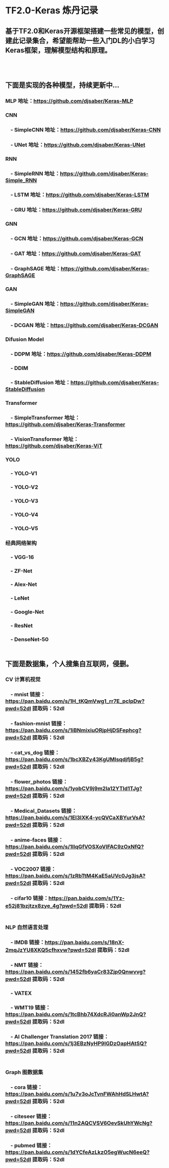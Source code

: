 # TF2.0-Keras 炼丹记录
基于TF2.0和Keras开源框架搭建一些常见的模型，创建此记录集合，希望能帮助一些入门DL的小白学习Keras框架，理解模型结构和原理。
-----------------------------------
<br /><br />
下面是实现的各种模型，持续更新中...
-----------------------------------

### MLP 地址：https://github.com/djsaber/Keras-MLP<br />
### CNN <br />
### &emsp;- SimpleCNN 地址：https://github.com/djsaber/Keras-CNN<br />
### &emsp;- UNet 地址：https://github.com/djsaber/Keras-UNet<br />
### RNN<br />
### &emsp;- SimpleRNN 地址：https://github.com/djsaber/Keras-Simple_RNN<br />
### &emsp;- LSTM 地址：https://github.com/djsaber/Keras-LSTM<br />
### &emsp;- GRU 地址：https://github.com/djsaber/Keras-GRU<br />
### GNN<br />
### &emsp;- GCN 地址：https://github.com/djsaber/Keras-GCN<br />
### &emsp;- GAT 地址：https://github.com/djsaber/Keras-GAT<br />
### &emsp;- GraphSAGE 地址：https://github.com/djsaber/Keras-GraphSAGE<br />
### GAN<br />
### &emsp;- SimpleGAN 地址：https://github.com/djsaber/Keras-SimpleGAN<br />
### &emsp;- DCGAN 地址：https://github.com/djsaber/Keras-DCGAN<br />
### Difusion Model<br />
### &emsp;- DDPM 地址：https://github.com/djsaber/Keras-DDPM<br />
### &emsp;- DDIM<br />
### &emsp;- StableDiffusion 地址：https://github.com/djsaber/Keras-StableDiffusion<br />
### Transformer<br />
### &emsp;- SimpleTransformer 地址：https://github.com/djsaber/Keras-Transformer<br />
### &emsp;- VisionTransformer 地址：https://github.com/djsaber/Keras-ViT<br />
### YOLO<br />
### &emsp;- YOLO-V1<br />
### &emsp;- YOLO-V2<br />
### &emsp;- YOLO-V3<br />
### &emsp;- YOLO-V4<br />
### &emsp;- YOLO-V5<br />
### 经典网络架构<br />
### &emsp;- VGG-16 <br />
### &emsp;- ZF-Net <br />
### &emsp;- Alex-Net <br />
### &emsp;- LeNet <br />
### &emsp;- Google-Net <br />
### &emsp;- ResNet <br />
### &emsp;- DenseNet-50 <br /><br />
下面是数据集，个人搜集自互联网，侵删。
-----------------------------------
### CV 计算机视觉<br />
### &emsp;- mnist 链接：https://pan.baidu.com/s/1H_tKQmVwg1_rr7E_pclpDw?pwd=52dl 提取码：52dl<br />
### &emsp;- fashion-mnist 链接：https://pan.baidu.com/s/1iBNmixiuORjpHjDSFephcg?pwd=52dl 提取码：52dl<br />
### &emsp;- cat_vs_dog 链接：https://pan.baidu.com/s/1bcXBZy43KgUMlsqdjfjB5g?pwd=52dl 提取码：52dl<br />
### &emsp;- flower_photos 链接：https://pan.baidu.com/s/1yobCV9j9m2la12YTId1TJg?pwd=52dl 提取码：52dl<br />
### &emsp;- Medical_Datasets 链接：https://pan.baidu.com/s/1El3IXK4-ycQVCaXBYurVsA?pwd=52dl 提取码：52dl<br />
### &emsp;- anime-faces 链接：https://pan.baidu.com/s/1IlqGfVOSXoVlFAC9zOxNfQ?pwd=52dl 提取码：52dl<br />
### &emsp;- VOC2007 链接：https://pan.baidu.com/s/1zRbTtM4KaE5aUVc0Jg3jsA?pwd=52dl 提取码：52dl<br />
### &emsp;- cifar10 链接：https://pan.baidu.com/s/1Yz-e52j81bzjtzx8zye_4g?pwd=52dl 提取码：52dl<br /><br />

### NLP 自然语言处理<br />
### &emsp;- IMDB 链接：https://pan.baidu.com/s/18nX-2mqJzYU8XKQ5cfhxvw?pwd=52dl 提取码：52dl<br />
### &emsp;- NMT 链接：https://pan.baidu.com/s/1452fb6yaCr83Zjp0Qnwvvg?pwd=52dl 提取码：52dl<br />
### &emsp;- VATEX<br />
### &emsp;- WMT19 链接：https://pan.baidu.com/s/1tcBhb74XdcRJi0anWp2JnQ?pwd=52dl 提取码：52dl <br />
### &emsp;- AI Challenger Translation 2017 链接：https://pan.baidu.com/s/1j3EBzNyHP9lGDzOapHAtSQ?pwd=52dl 提取码：52dl<br /><br />


### Graph 图数据集<br />
### &emsp;- cora 链接：https://pan.baidu.com/s/1u7v3oJcTvnFWAhHdSLHwtA?pwd=52dl 提取码：52dl<br />
### &emsp;- citeseer 链接：https://pan.baidu.com/s/11n2AQCVSV6OevSkUhYWcNg?pwd=52dl 提取码：52dl <br />
### &emsp;- pubmed 链接：https://pan.baidu.com/s/1dYCfeAzLkzO5egWucN6eeQ?pwd=52dl 提取码：52dl<br />
